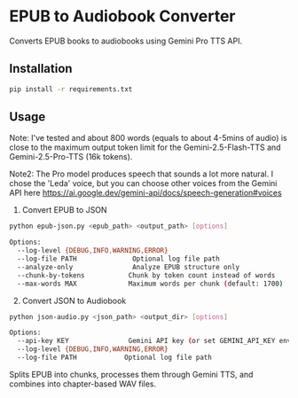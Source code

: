 # EPUB to Audiobook Converter

Converts EPUB books to audiobooks using Gemini Pro TTS API.

## Installation

```sh
pip install -r requirements.txt
```

## Usage

Note: I've tested and about 800 words (equals to about 4-5mins of audio) is close to the maximum output token limit for the Gemini-2.5-Flash-TTS and Gemini-2.5-Pro-TTS (16k tokens).

Note2: The Pro model produces speech that sounds a lot more natural. I chose the 'Leda' voice, but you can choose other voices from the Gemini API here https://ai.google.dev/gemini-api/docs/speech-generation#voices

1. Convert EPUB to JSON

```sh
python epub-json.py <epub_path> <output_path> [options]

Options:
  --log-level {DEBUG,INFO,WARNING,ERROR}
  --log-file PATH              Optional log file path
  --analyze-only               Analyze EPUB structure only
  --chunk-by-tokens           Chunk by token count instead of words
  --max-words MAX             Maximum words per chunk (default: 1700)
```

2. Convert JSON to Audiobook

```sh
python json-audio.py <json_path> <output_dir> [options]

Options:
  --api-key KEY               Gemini API key (or set GEMINI_API_KEY env var)
  --log-level {DEBUG,INFO,WARNING,ERROR}
  --log-file PATH            Optional log file path
  ```

Splits EPUB into chunks, processes them through Gemini TTS, and combines into chapter-based WAV files.
